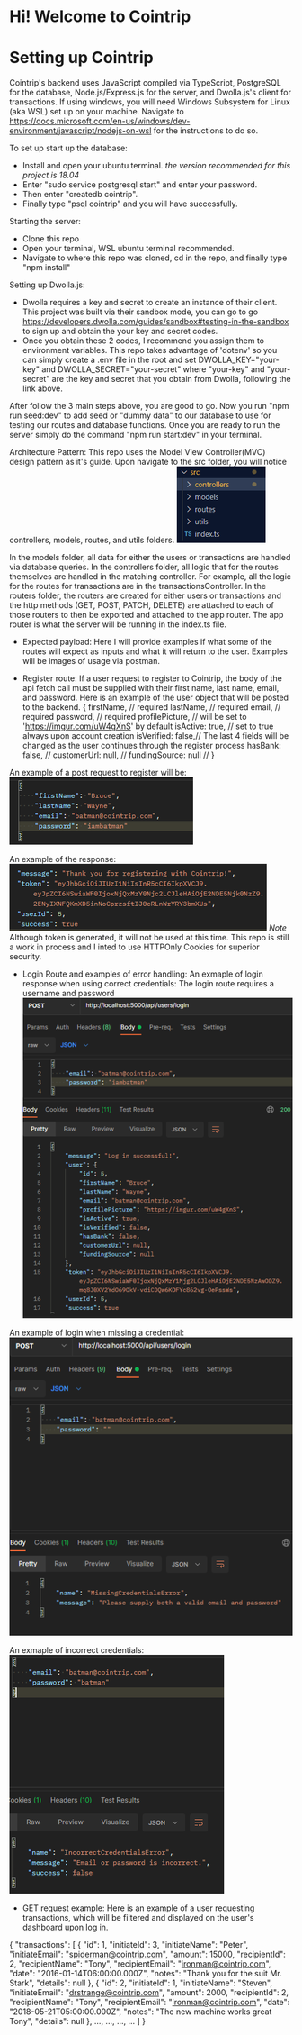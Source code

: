 # Hi! Welcome to Cointrip

# Setting up Cointrip
Cointrip's backend uses JavaScript compiled via TypeScript, PostgreSQL for the database, Node.js/Express.js for the server, and Dwolla.js's client for transactions.
If using windows, you will need Windows Subsystem for Linux (aka WSL) set up on your machine. Navigate to https://docs.microsoft.com/en-us/windows/dev-environment/javascript/nodejs-on-wsl for the instructions to do so.

To set up start up the database:
- Install and open your ubuntu terminal. *the version recommended for this project is 18.04*
- Enter "sudo service postgresql start" and enter your password.
- Then enter "createdb cointrip".
- Finally type "psql cointrip" and you will have successfully.

Starting the server:
- Clone this repo
- Open your terminal, WSL ubuntu terminal recommended.
- Navigate to where this repo was cloned, cd in the repo, and finally type "npm install"

Setting up Dwolla.js:
- Dwolla requires a key and secret to create an instance of their client. This project was built via their sandbox mode, you can go to go https://developers.dwolla.com/guides/sandbox#testing-in-the-sandbox to sign up and obtain the your key and secret codes.
- Once you obtain these 2 codes, I recommend you assign them to environment variables. This repo takes advantage of 'dotenv' so you can simply create a .env file in the root and set DWOLLA_KEY="your-key" and DWOLLA_SECRET="your-secret" where "your-key" and "your-secret" are the key and secret that you obtain from Dwolla, following the link above.

After follow the 3 main steps above, you are good to go. Now you run "npm run seed:dev" to add seed or "dummy data" to our database to use for testing our routes and database functions.
Once you are ready to run the server simply do the command "npm run start:dev" in your terminal.

Architecture Pattern:
This repo uses the Model View Controller(MVC) design pattern as it's guide. Upon navigate to the src folder, you will notice controllers, models, routes, and utils folders. 
![alt text](readme_image_examples\mvc_source.png)

In the models folder, all data for either the users or transactions are handled via database queries. In the controllers folder, all logic that for the routes themselves are handled in the matching controller. For example, all the logic for the routes for transactions are in the transactionsController. In the routers folder, the routers are created for either users or transactions and the http methods (GET, POST, PATCH, DELETE) are attached to each of those routers to then be exported and attached to the app router. The app router is what the server will be running in the index.ts file.

- Expected payload:
Here I will provide examples if what some of the routes will expect as inputs and what it will return to the user. Examples will be images of usage via postman.

- Register route:
If a user request to register to Cointrip, the body of the api fetch call must be supplied with their first name, last name, email, and password.
Here is an example of the user object that will be posted to the backend.
{
  firstName, // required
  lastName, // required
  email, // required
  password, // required
  profilePicture, // will be set to 'https://imgur.com/uW4gXnS' by default
  isActive: true, // set to true always upon account creation
  isVerified: false,// The last 4 fields will be changed as the user continues through the register process
  hasBank: false, // 
  customerUrl: null, //
  fundingSource: null //
}

An example of a post request to register will be:
![alt text](readme_image_examples\register_post.png)

An example of the response:
![alt text](readme_image_examples\register_response.png)
*Note* Although token is generated, it will not be used at this time. This repo is still a work in process and I inted to use HTTPOnly Cookies for superior security.


- Login Route and examples of error handling:
An exmaple of login response when using correct credentials: 
The login route requires a username and password
![alt text](readme_image_examples\login_success.png)

An example of login when missing a credential:
![alt text](readme_image_examples\login_missing.png)

An exmaple of incorrect credentials:
![alt text](readme_image_examples\login_credential_error.png)

- GET request example:
Here is an example of a user requesting transactions, which will be filtered and displayed on the user's dashboard upon log in.

{
    "transactions": [
        {
            "id": 1,
            "initiateId": 3,
            "initiateName": "Peter",
            "initiateEmail": "spiderman@cointrip.com",
            "amount": 15000,
            "recipientId": 2,
            "recipientName": "Tony",
            "recipientEmail": "ironman@cointrip.com",
            "date": "2016-01-14T06:00:00.000Z",
            "notes": "Thank you for the suit Mr. Stark",
            "details": null
        },
        {
            "id": 2,
            "initiateId": 1,
            "initiateName": "Steven",
            "initiateEmail": "drstrange@cointrip.com",
            "amount": 2000,
            "recipientId": 2,
            "recipientName": "Tony",
            "recipientEmail": "ironman@cointrip.com",
            "date": "2018-05-21T05:00:00.000Z",
            "notes": "The new machine works great Tony",
            "details": null
        },
        ...,
        ...,
        ...,
        ...
    ]
}

